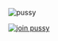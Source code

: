 ![pussy](https://media.discordapp.net/attachments/909956891873005601/910406525116379156/A9F19ED4-9163-4599-921A-55523CEEFE08.gif)

[![join pussy](https://invidget.switchblade.xyz/stuff)]([http://discord.gg/stuff])

